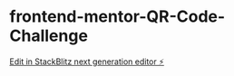 # frontend-mentor-QR-Code-Challenge

[Edit in StackBlitz next generation editor ⚡️](https://stackblitz.com/~/github.com/RayCodefanatic/frontend-mentor-QR-Code-Challenge)